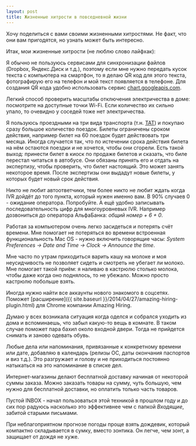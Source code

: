 ```yaml
---
layout: post
title: Жизненные хитрости в повседневной жизни
---
```


Хочу поделиться с вами своими жизненными хитростями. Не факт, что они вам
пригодятся, но узнать может быть интересно.

Итак, мои жизненные хитрости (не люблю слово лайфхак):

Я обычно не пользуюсь сервисами для синхронизации файлов (Dropbox, Яндекс.Диск и
т.д.), поэтому если мне нужно передать кусок текста с компьютера на смартфон, то
я делаю QR код для этого текста, фотографирую его на телефон и мой текст
появляется в телефоне. Для создания QR кода удобно использовать сервис
[chart.googleapis.com](https://chart.googleapis.com/chart?chs=500x500&cht=qr&chl=OpenVZ%20is%20container-based%20virtualization%20for%20Linux.%20OpenVZ%20creates%20multiple%20secure,%20isolated%20Linux%20containers%20(otherwise%20known%20as%20VEs%20or%20VPSs)%20on%20a%20single%20physical%20server%20enabling%20better%20server%20utilization%20and%20ensuring%20that%20applications%20do%20not%20conflict.%20).

Легкий способ проверить масштабы отключения электричества в доме:
посмотрите на доступные точки Wi-Fi. Если количество их сильно упало,
то очевидно у соседей тоже нет электричества.

Я пользуюсь проездными на три вида транспорта (т.н. [ТАТ](http://troika.mos.ru/passazhiram/voprosy_i_otvety/voprosy_po_biletam_tat/)) и покупаю
сразу большое количество поездок. Билеты ограничены сроком действия,
например билет на 60 поездок будет действовать три месяца.
Иногда случается так, что по истечении срока действия билета на нём остаются поездки
и не хочется, чтобы они сгорели. Есть такой выход: принести билет в киоск по продаже
билетов и сказать, что биле перестал читаться в автобусе.
Они обязаны принять его и отдать на экспертизу, чтобы проверить, что билет настоящий.
Это может занять некоторое время. После экспертизы они выдадут новые билеты,
у которых будет новый срок действия.

Никто не любит автоответчики, тем более никто не любит ждать когда IVR дойдёт до
того пункта, который нужен именно вам. В 90% случаев 0 - ожидание оператора.
Попробуйте. А ещё удобно записывать последовательность цифр для многоуровневых
IVR. Например дозвониться до оператора АльфаБанка: *общий номер + 6 + 0*.

Работая за компьютером очень легко засидеться и потерять счёт времени.
Мне помогает не потеряться во времени встроенная функциональность Mac OS -
нужно включить говорящие часы: *System Preferences -> Date and Time -> Clock -> Announce the time*.

Мне часто по утрам приходиться варить кашу на молоке и моя неусидчивость не
позволяет сидеть и смотреть не убегает ли молоко. Мне помогает такой приём: я
наливаю в кастрюлю столько молока, чтобы даже когда оно поднялось, то не
убежало. Можно просто кастрюлю побольше взять.

Иногда нужно найти все аккаунты нового знакомого в соцсетях.  Поможет
[расширение]({{ site.baseurl }}/2014/04/27/amazing-hiring-plugin.html) для
Chrome компании Amazing Hiring.

Думаю у всех возникала ситуация когда оделся и собрался уходить из дома и
вспоминаешь, что забыл какую-то вещь в комнате.  В таком случае поможет пара
бахил около входной двери. Тогда не прийдется снимать и заново одевать обувь.

Любые дела или напоминания, привязанные к конкретному времени или дате, добавляю
в календарь (релизы ОС, даты окончания паспортов и виз т.д.). Это разгружает и
голову и не приходиться постоянно натыкаться на это напоминание в списке дел.

Интернет-магазины делают бесплатной доставку начиная от некоторой суммы заказа.
Можно заказать товары на сумму, чуть большую, чем нужно для бесплатной доставки,
но оплатить только часть товаров.

Пустой INBOX - начал пользоваться этой техникой в прошлом году и до сих пор
радуюсь насколько это эффективнее чем с папкой *Входящие*, забитой старыми
письмами.

При неблагоприятном прогнозе погоды проще взять дождевик, который компактно
складывается в сумку, вместо зонтика. Он легче, чем зонт, а защищает от дождя не хуже.
